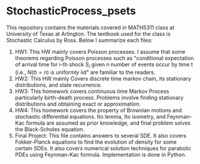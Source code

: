 # StochasticProcess_psets

This repository contains the materials covered in MATH5311 class at University of Texas at Arlington. The textbook used for the class is Stochastic Calculus by Ross. 
Below I summarize each files:
1) HW1: This HW mainly covers Poisson processes. I assume that some theorems regarding Poisson processes such as "conditional expectation of arrival time for i-th shock $S_i$ given n number of events occur by time t (i.e., $N(t)=n$) is uniformly iid" are familiar to the readers. 
2) HW2: This HW mainly Covers discrete time markov chain, its stationary distributions, and state recurrence.
3) HW3: This homework covers continuous time Markov Process particularly birth-death process. Problems involve finding stationary distributions and obtaining exact or approximation.
4) HW4: This homework covers the property of Brownian motions and stochastic differential equations. Ito lemma, Ito isometry, and Feynman-Kac formula are assumed as prior knowledge, and final problem solves the Black-Scholes equation.
5) Final Project: This file contains answers to several SDE. It also covers Fokker-Planck equations to find the evolution of density for some certain SDEs. It also covers numerical solution techniques for parabolic PDEs using Feynman-Kac formula. Implementation is done in Python.
